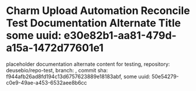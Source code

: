 # Charm Upload Automation Reconcile Test Documentation Alternate Title some uuid: e30e82b1-aa81-479d-a15a-1472d77601e1
 placeholder documentation alternate content for testing,  repository: deusebio/repo-test,  branch: ,  commit sha: f944afb26ad8fd194c13d6757623889e18183abf,  some uuid: 50e54279-c0e9-49ae-a453-6532aee8b6cc
